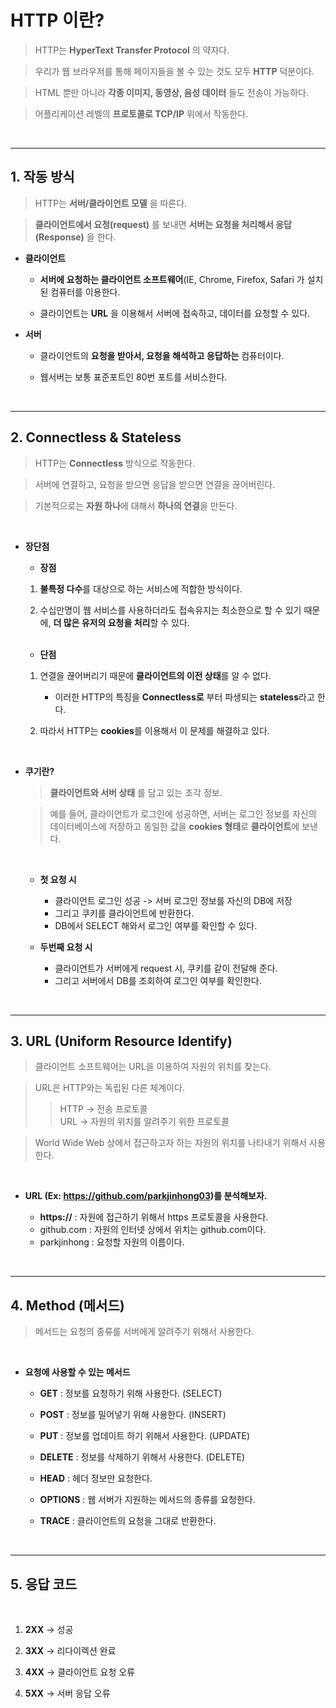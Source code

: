 # **HTTP 이란?**

> HTTP는 **HyperText Transfer Protocol** 의 약자다.

> 우리가 웹 브라우저를 통해 페이지들을 볼 수 있는 것도 모두 **HTTP** 덕분이다.

> HTML 뿐만 아니라 **각종 이미지, 동영상, 음성 데이터** 들도 전송이 가능하다.

> 어플리케이션 레벨의 **프로토콜로 TCP/IP** 위에서 작동한다.

<br>

---
## 1. **작동 방식**

> HTTP는 **서버/클라이언트 모델** 을 따른다.  

> **클라이언트에서 요청(request)** 를 보내면 **서버는 요청을 처리해서 응답(Response)** 을 한다.

- **클라이언트**
    - **서버에 요청하는 클라이언트 소프트웨어**(IE, Chrome, Firefox, Safari 가 설치된 컴퓨터를 이용한다.

    - 클라이언트는 **URL** 을 이용해서 서버에 접속하고, 데이터를 요청할 수 있다.

- **서버**
    - 클라이언트의 **요청을 받아서, 요청을 해석하고 응답하는**  컴퓨터이다.

    - 웹서버는 보통 표준포트인 80번 포트를 서비스한다.

<br>

---
## 2. **Connectless & Stateless**

> HTTP는 **Connectless** 방식으로 작동한다.

> 서버에 연결하고, 요청을 받으면 응답을 받으면 연결을 끊어버린다.

> 기본적으로는 **자원 하나**에 대해서 **하나의 연결**을 만든다.

<br>

- **장단점**

    - **장점**
    1. **불특정 다수**를 대상으로 하는 서비스에 적합한 방식이다.

    2. 수십만명이 웹 서비스를 사용하더라도 접속유지는 최소한으로 할 수 있기 때문에, **더 많은 유저의 요청을 처리**할 수 있다.

    <br>

    - **단점**

    1. 연결을 끊어버리기 때문에 **클라이언트의 이전 상태**를 알 수 없다.
        - 이러한 HTTP의 특징을 **Connectless로** 부터 파생되는 **stateless**라고 한다.

    2. 따라서 HTTP는 **cookies**를 이용해서 이 문제를 해결하고 있다.

<br>

- **쿠기란?**
    > **클라이언트와 서버 상태** 를 담고 있는 조각 정보.

    > 예를 들어, 클라이언트가 로그인에 성공하면, 서버는 로그인 정보를 자신의 데이터베이스에 저장하고 동일한 값을 **cookies 형태**로 **클라이언트**에 보낸다.

    <br>

    - **첫 요청 시**
        - 클라이언트 로그인 성공 -> 서버 로그인 정보를 자신의 DB에 저장
        - 그리고 쿠키를 클라이언트에 반환한다.
        - DB에서 SELECT 해와서 로그인 여부를 확인할 수 있다.
    
    - **두번째 요청 시** 
        - 클라이언트가 서버에게 request 시, 쿠키를 같이 전달해 준다.
        - 그리고 서버에서 DB를 조회하여 로그인 여부를 확인한다.

<br>

---
## 3. **URL** (Uniform Resource Identify)

> 클라이언트 소프트웨어는 URL을 이용하여 자원의 위치를 찾는다.

> URL은 HTTP와는 독립된 다른 체계이다. 
>> HTTP -> 전송 프로토콜  
>> URL -> 자원의 위치를 알려주기 위한 프로토콜

> World Wide Web 상에서 접근하고자 하는 자원의 위치를 나타내기 위해서 사용한다.

<br>

- **URL (Ex: https://github.com/parkjinhong03)를 분석해보자.**

    - **https://** : 자원에 접근하기 위해서 https 프로토콜을 사용한다.
    - github.com : 자원의 인터넷 상에서 위치는 github.com이다.
    - parkjinhong : 요청할 자원의 이름이다.


<br>

---
## 4. **Method (메서드)**

> 메서드는 요청의 종류를 서버에게 알려주기 위해서 사용한다.

<br>

- **요청에 사용할 수 있는 메서드**

    - **GET** : 정보를 요청하기 위해 사용한다. (SELECT)
    - **POST** : 정보를 밀어넣기 위해 사용한다. (INSERT)
    - **PUT** : 정보를 업데이트 하기 위해서 사용한다. (UPDATE)
    - **DELETE** : 정보를 삭제하기 위해서 사용한다. (DELETE)

    - **HEAD** : 헤더 정보만 요청한다. 
    - **OPTIONS** : 웹 서버가 지원하는 메서드의 종류를 요청한다.
    - **TRACE** : 클라이언트의 요청을 그대로 반환한다.

<br>

---
## 5. **응답 코드**

<br>

1. **2XX** -> 성공

2. **3XX** -> 리다이렉션 완료

3. **4XX** -> 클라이언트 요청 오류

4. **5XX** -> 서버 응답 오류